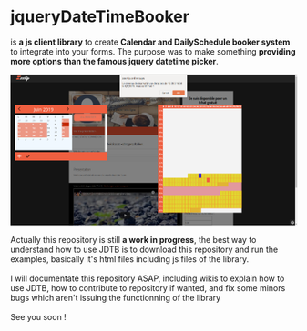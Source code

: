 # jqueryDateTimeBooker
is **a js client library** to create **Calendar and DailySchedule booker system** to integrate into your forms. The purpose was to make something **providing more options than the famous jquery datetime picker**.

![alt text](https://github.com/sachaamm/jqueryDateTimeBooker/blob/master/wiki/pictures/Screenshot%20from%202019-06-12%2015-05-35.png)

Actually this repository is still **a work in progress**, the best way to understand how to use JDTB is to download this repository and run the examples, basically it's html files including js files of the library.
</br></br>
I will documentate this repository ASAP, including wikis to explain how to use JDTB, how to contribute to repository if wanted, and fix some minors bugs which aren't issuing the functionning of the library
</br></br>
See you soon !
